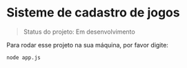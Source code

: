 <h1>Sisteme de cadastro de jogos</h1>

> Status do projeto: Em desenvolvimento

Para rodar esse projeto na sua máquina, por favor digite:

```
node app.js
```
